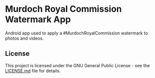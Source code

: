 # Murdoch Royal Commission Watermark App
Android app used to apply a #MurdochRoyalCommission watermark to photos and videos.

## License
This project is licensed under the GNU General Public License - see the [LICENSE.md](LICENSE.md) file for details.
